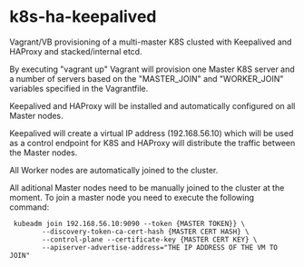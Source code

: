 # k8s-ha-keepalived
Vagrant/VB provisioning of a multi-master K8S clusted with Keepalived and HAProxy and stacked/internal etcd. 

By executing "vagrant up" Vagrant will provision one Master K8S server and a number of servers based on the "MASTER_JOIN" and "WORKER_JOIN" variables specified in the Vagrantfile.

Keepalived and HAProxy will be installed and automatically configured on all Master nodes.

Keepalived will create a virtual IP address (192.168.56.10) which will be used as a control endpoint for K8S and HAProxy will distribute the traffic between the Master nodes.

All Worker nodes are automatically joined to the cluster. 

All aditional Master nodes need to be manually joined to the cluster at the moment. To join a master node you need to execute the following command: 

```
 kubeadm join 192.168.56.10:9090 --token {MASTER TOKEN}} \
        --discovery-token-ca-cert-hash {MASTER CERT HASH} \
        --control-plane --certificate-key {MASTER CERT KEY} \
        --apiserver-advertise-address="THE IP ADDRESS OF THE VM TO JOIN"
```
